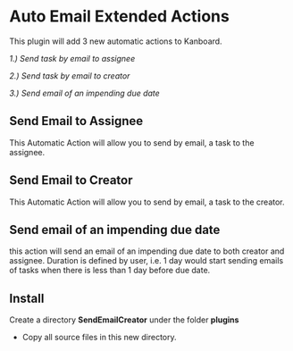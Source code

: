 # Auto Email Extended Actions
This plugin will add 3 new automatic actions to Kanboard.

*1.) Send task by email to assignee*

*2.) Send task by email to creator*

*3.) Send email of an impending due date*

## Send Email to Assignee

This Automatic Action will allow you to send by email, a task to the assignee.

## Send Email to Creator

This Automatic Action will allow you to send by email, a task to the creator.

## Send email of an impending due date

this action will send an email of an impending due date to both creator and assignee. Duration is defined by user, i.e. 1 day would start sending emails of tasks when there is less than 1 day before due date.

## Install
Create a directory **SendEmailCreator** under the folder **plugins**
- Copy all source files in this new directory.

